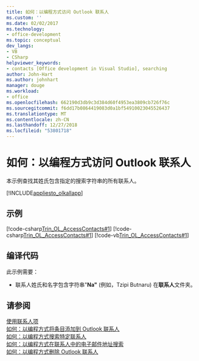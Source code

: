 ```yaml
---
title: 如何：以编程方式访问 Outlook 联系人
ms.custom: ''
ms.date: 02/02/2017
ms.technology:
- office-development
ms.topic: conceptual
dev_langs:
- VB
- CSharp
helpviewer_keywords:
- contacts [Office development in Visual Studio], searching
author: John-Hart
ms.author: johnhart
manager: douge
ms.workload:
- office
ms.openlocfilehash: 662190d3db9c3d384d60f4953ea3809cb726f76c
ms.sourcegitcommit: f6dd17b0864419083d0a1bf54910023045526437
ms.translationtype: MT
ms.contentlocale: zh-CN
ms.lasthandoff: 12/27/2018
ms.locfileid: "53801718"
---
```

# <a name="how-to-programmatically-access-outlook-contacts"></a>如何：以编程方式访问 Outlook 联系人
  本示例查找其姓氏包含指定的搜索字符串的所有联系人。  
  
 [!INCLUDE[appliesto_olkallapp](../vsto/includes/appliesto-olkallapp-md.md)]  
  
## <a name="example"></a>示例  
 [!code-csharp[Trin_OL_AccessContacts#1](../vsto/codesnippet/CSharp/Trin_OL_AccessContacts.trin_ol_accesscontacts/thisaddin.cs#1)]
 [!code-csharp[Trin_OL_AccessContacts#1](../vsto/codesnippet/CSharp/Trin_OL_AccessContacts.trin_ol_accesscontacts/thisaddin.cs#1)]
 [!code-vb[Trin_OL_AccessContacts#1](../vsto/codesnippet/VisualBasic/Trin_OL_AccessContacts/thisaddin.vb#1)]  
  
## <a name="compile-the-code"></a>编译代码  
 此示例需要：  
  
-   联系人姓氏和名字包含字符串"**Na"** (例如，Tzipi Butnaru) 在**联系人**文件夹。  
  
## <a name="see-also"></a>请参阅  
 [使用联系人项](../vsto/working-with-contact-items.md)   
 [如何：以编程方式将条目添加到 Outlook 联系人](../vsto/how-to-programmatically-add-an-entry-to-outlook-contacts.md)   
 [如何：以编程方式搜索特定联系人](../vsto/how-to-programmatically-search-for-a-specific-contact.md)   
 [如何：以编程方式在联系人中的电子邮件地址搜索](../vsto/how-to-programmatically-search-for-an-e-mail-address-in-contacts.md)   
 [如何：以编程方式删除 Outlook 联系人](../vsto/how-to-programmatically-delete-outlook-contacts.md)  
  
  